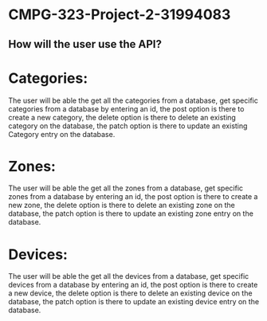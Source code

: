 # CMPG-323-Project-2-31994083

## How will the user use the API?
# Categories:
The user will be able the get all the categories from a database,
get specific categories from a database by entering an id, 
the post option is there to create a new category,
the delete option is there to delete an existing category on the database,
the patch option is there to update an existing Category entry on the database.

# Zones:
The user will be able the get all the zones from a database,
get specific zones from a database by entering an id, 
the post option is there to create a new zone,
the delete option is there to delete an existing zone on the database,
the patch option is there to update an existing zone entry on the database.

# Devices:
The user will be able the get all the devices from a database,
get specific devices from a database by entering an id, 
the post option is there to create a new device,
the delete option is there to delete an existing device on the database,
the patch option is there to update an existing device entry on the database.


